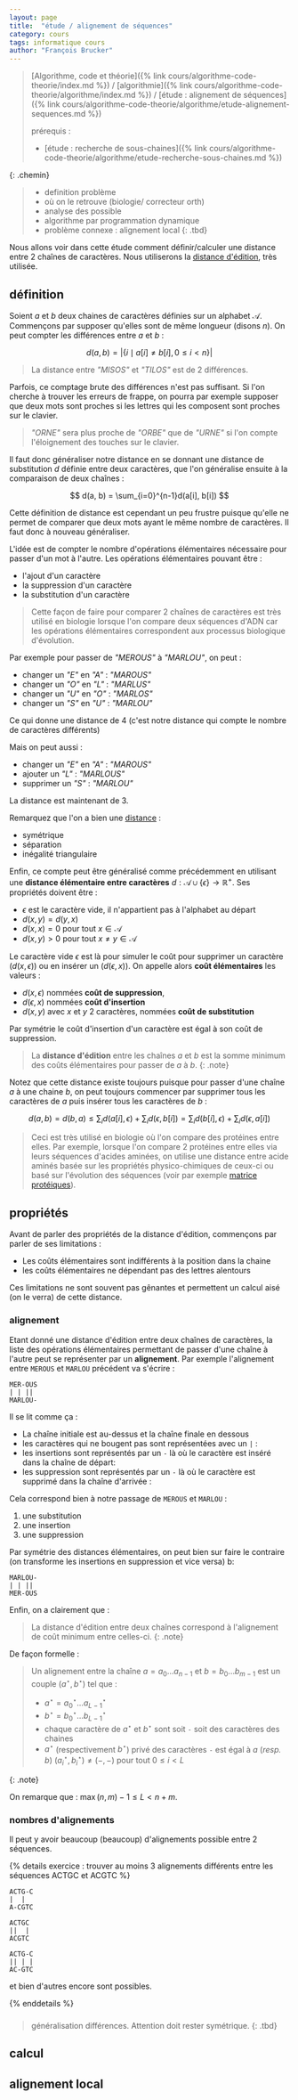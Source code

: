 ```yaml
---
layout: page
title:  "étude / alignement de séquences"
category: cours
tags: informatique cours 
author: "François Brucker"
---
```


> [Algorithme, code et théorie]({% link cours/algorithme-code-theorie/index.md %}) / [algorithmie]({% link cours/algorithme-code-theorie/algorithme/index.md %}) / [étude : alignement de séquences]({% link cours/algorithme-code-theorie/algorithme/etude-alignement-sequences.md %})
>
> prérequis :
>
> * [étude : recherche de sous-chaines]({% link cours/algorithme-code-theorie/algorithme/etude-recherche-sous-chaines.md %})
>
{: .chemin}

> * definition problème
> * où on le retrouve (biologie/ correcteur orth)
> * analyse des possible
> * algorithme par programmation dynamique
> * problème connexe : alignement local
{: .tbd}

Nous allons voir dans cette étude comment définir/calculer une distance entre 2 chaînes de caractères. Nous utiliserons la [distance d'édition](https://fr.wikipedia.org/wiki/Distance_de_Levenshtein), très utilisée.

## définition

Soient $a$ et $b$ deux chaines de caractères définies sur un alphabet $\mathcal{A}$. Commençons par supposer qu'elles sont de même longueur (disons $n$). On peut compter les différences entre $a$ et $b$ :

$$
d(a, b) = \vert \{i \mid a[i] \neq b[i], 0 \leq i < n \} \vert
$$

> La distance entre *"MISOS"* et *"TILOS"* est de 2 différences.

Parfois, ce comptage brute des différences n'est pas suffisant. Si l'on cherche à trouver les erreurs de frappe, on pourra par exemple supposer que deux mots sont proches si les lettres qui les composent sont proches sur le clavier.

> *"ORNE"* sera plus proche de *"ORBE"* que de *"URNE"* si l'on compte l'éloignement des touches sur le clavier.

Il faut donc généraliser notre distance en se donnant une distance de substitution $d$ définie entre deux caractères, que l'on généralise ensuite à la comparaison de deux chaînes :

$$
d(a, b) = \sum_{i=0}^{n-1}d(a[i], b[i])
$$

Cette définition de distance est cependant un peu frustre puisque qu'elle ne permet de comparer que deux mots ayant le même nombre de caractères. Il faut donc à nouveau généraliser.

L'idée est de compter le nombre d'opérations élémentaires nécessaire pour passer d'un mot à l'autre. Les opérations élémentaires pouvant être :

* l'ajout d'un caractère
* la suppression d'un caractère
* la substitution d'un caractère

> Cette façon de faire pour comparer 2 chaînes de caractères est très utilisé en biologie lorsque l'on compare deux séquences d'ADN car les opérations élémentaires correspondent aux processus biologique d'évolution.

Par exemple pour passer de *"MEROUS"* à *"MARLOU"*, on peut :

* changer un *"E"* en *"A"* : *"MAROUS"*
* changer un *"O"* en *"L"* : *"MARLUS"*
* changer un *"U"* en *"O"* : *"MARLOS"*
* changer un *"S"* en *"U"* : *"MARLOU"*

Ce qui donne une distance de 4 (c'est notre distance qui compte le nombre de caractères différents)

Mais on peut aussi :

* changer un *"E"* en *"A"* : *"MAROUS"*
* ajouter un *"L"* : *"MARLOUS"*
* supprimer un *"S"* : *"MARLOU"*

La distance est maintenant de 3.

Remarquez que l'on a bien une [distance](https://fr.wikipedia.org/wiki/Distance_(math%C3%A9matiques)#D%C3%A9finition) :

* symétrique
* séparation
* inégalité triangulaire

Enfin, ce compte peut être généralisé comme précédemment en utilisant une **distance élémentaire entre caractères** $d: \mathcal{A} \cup \{ \epsilon \} \rightarrow \mathbb{R}^+$. Ses propriétés doivent être :

* $\epsilon$ est le caractère vide, il n'appartient pas à l'alphabet au départ
* $d(x, y) = d(y, x)$
* $d(x, x) = 0$ pour tout $x \in \mathcal{A}$
* $d(x, y) > 0$ pour tout $x\neq y \in \mathcal{A}$

Le caractère vide $\epsilon$ est là pour simuler le coût pour supprimer un caractère ($d(x, \epsilon)$) ou en insérer un ($d(\epsilon, x)$). On appelle alors **coût élémentaires** les valeurs :

* $d(x, \epsilon)$ nommées **coût de suppression**,
* $d(\epsilon, x)$ nommées **coût d'insertion**
* $d(x, y)$ avec $x$ et $y$ 2 caractères, nommées **coût de substitution**

Par symétrie le coût d'insertion d'un caractère est égal à son coût de suppression.

> La **distance d'édition** entre les chaînes $a$ et $b$ est la somme minimum des coûts élémentaires pour passer de $a$ à $b$.
{: .note}

Notez que cette distance existe toujours puisque pour passer d'une chaîne $a$ à une chaine $b$, on peut toujours commencer par supprimer tous les caractères de $a$ puis insérer tous les caractères de $b$ :

$$
d(a, b) = d(b, a) \leq \sum_{i}d(a[i], \epsilon) + \sum_{i}d(\epsilon, b[i]) =  \sum_{i}d(b[i], \epsilon) + \sum_{i}d(\epsilon, a[i])
$$

>Ceci est très utilisé en biologie où l'on compare des protéines entre elles. Par exemple, lorsque l'on compare 2 protéines entre elles via leurs séquences d'acides aminées, on utilise une distance entre acide aminés basée sur les propriétés physico-chimiques de ceux-ci ou basé sur l'évolution des séquences (voir par exemple [matrice protéiques](http://www.dsi.univ-paris5.fr/bio2/autof2/mod4_3b.htm)).

## propriétés

Avant de parler des propriétés de la distance d'édition, commençons par parler de ses limitations :

* Les coûts élémentaires sont indifférents à la position dans la chaine
* les coûts élémentaires ne dépendant pas des lettres alentours

Ces limitations ne sont souvent pas gênantes et permettent un calcul aisé (on le verra) de cette distance.

### alignement

Etant donné une distance d'édition entre deux chaînes de caractères, la liste des opérations élémentaires permettant de passer d'une chaîne à l'autre peut se représenter par un **alignement**. Par exemple l'alignement entre `MEROUS` et `MARLOU` précédent va s'écrire :

```text
MER-OUS
| | || 
MARLOU-
```

Il se lit comme ça :

* La chaîne initiale est au-dessus et la chaîne finale en dessous
* les caractères qui ne bougent pas sont représentées avec un `|` :
* les insertions sont représentés par un `-` là où le caractère est inséré dans la chaîne de départ:
* les suppression sont représentés par un `-` là où le caractère est supprimé dans la chaîne d'arrivée :

Cela correspond bien à notre passage de  `MEROUS` et `MARLOU` :

1. une substitution
2. une insertion
3. une suppression

Par symétrie des distances élémentaires, on peut bien sur faire le contraire (on transforme les insertions en suppression et vice versa) b:

```text
MARLOU-
| | || 
MER-OUS
```

Enfin, on a clairement que :

> La distance d'édition entre deux chaînes correspond à l'alignement de coût minimum entre celles-ci.
{: .note}

De façon formelle :

> Un alignement entre la chaîne $a =a_0\dots a_{n-1}$ et $b = b_0\dots b_{m-1}$ est un couple $(a^\star, b^\star)$ tel que :
>
> * $a^\star =a^\star_0\dots a^\star_{L-1}$
> * $b^\star =b^\star_0\dots b^\star_{L-1}$
> * chaque caractère de $a^\star$ et $b^\star$ sont soit `-` soit des caractères des chaines
> * $a^\star$ (respectivement $b^\star$) privé des caractères `-` est égal à $a$ (*resp.* $b$)
>  $(a^\star_i, b^\star_i) \neq (-, -)$ pour tout $0 \leq i < L$
>
{: .note}

On remarque que : $\max(n, m) - 1 \leq L < n + m$.

### nombres d'alignements

Il peut y avoir beaucoup (beaucoup) d'alignements possible entre 2 séquences.

{% details exercice : trouver au moins 3 alignements différents entre les séquences ACTGC et ACGTC %}

```text
ACTG-C
|  |
A-CGTC
```

```text
ACTGC
||  |
ACGTC
```

```text
ACTG-C
|| | |
AC-GTC
```

et bien d'autres encore sont possibles.

{% enddetails %}

### 
> généralisation différences. Attention doit rester symétrique. 
{: .tbd}

## calcul

## alignement local
